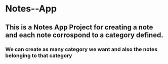 # Notes--App

## This is a Notes App Project for creating a note and each note corrospond to a category defined.

### We can create as many category we want and also the notes belonging to that category
